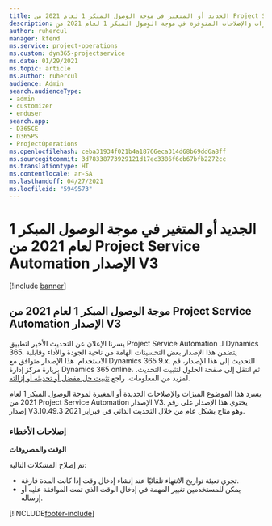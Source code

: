 ```yaml
---
title: الجديد أو المتغير في موجة الوصول المبكر 1 لعام 2021 من Project Service Automation الإصدار V3
description: يسرد هذا الموضوع الميزات والإصلاحات المتوفرة في موجة الوصول المبكر 1 لعام 2021 من Project Service Automation الإصدار V3.
author: ruhercul
manager: kfend
ms.service: project-operations
ms.custom: dyn365-projectservice
ms.date: 01/29/2021
ms.topic: article
ms.author: ruhercul
audience: Admin
search.audienceType:
- admin
- customizer
- enduser
search.app:
- D365CE
- D365PS
- ProjectOperations
ms.openlocfilehash: ceba31934f021b4a18766eca314d68b69dd6a8ff
ms.sourcegitcommit: 3d78338773929121d17ec3386f6cb67bfb2272cc
ms.translationtype: HT
ms.contentlocale: ar-SA
ms.lasthandoff: 04/27/2021
ms.locfileid: "5949573"
---
```

# <a name="whats-new-or-changed-in-project-service-automation-early-access-wave-1-2021-v3"></a>الجديد أو المتغير في موجة الوصول المبكر 1 لعام 2021 من Project Service Automation الإصدار V3

[!include [banner](../includes/psa-now-project-operations.md)]

## <a name="project-service-automation-early-access-wave-1-2021-v3"></a>موجة الوصول المبكر 1 لعام 2021 من Project Service Automation الإصدار V3

يسرنا الإعلان عن التحديث الأخير لتطبيق Project Service Automation لـ Dynamics 365. يتضمن هذا الإصدار بعض التحسينات الهامة من ناحية الجودة والأداء وقابلية الاستخدام. هذا الإصدار متوافق مع Dynamics 365 9.x. للتحديث إلى هذا الإصدار، قم بزيارة مركز إدارة Dynamics 365 online، ثم انتقل إلى صفحة الحلول لتثبيت التحديث. لمزيد من المعلومات، راجع [تثبيت حل مفضل أو تحديثه أو إزالته](/power-platform/admin/install-remove-preferred-solution).

يسرد هذا الموضوع الميزات والإصلاحات الجديدة أو المغيرة لموجة الوصول المبكر 1 لعام 2021 من Project Service Automation الإصدار V3. يحتوي هذا الإصدار على رقم إصدار V3.10.49.3 وهو متاح بشكل عام من خلال التحديث الذاتي في فبراير 2021.


### <a name="bug-fixes"></a>إصلاحات الأخطاء

**الوقت والمصروفات**

تم إصلاح المشكلات التالية:

- تجري تعبئة تواريخ الانتهاء تلقائيًا عند إنشاء إدخال وقت إذا كانت المدة فارغة.
- يمكن للمستخدمين تغيير المهمة في إدخال الوقت الذي تمت الموافقة عليه أو إرساله.


[!INCLUDE[footer-include](../includes/footer-banner.md)]